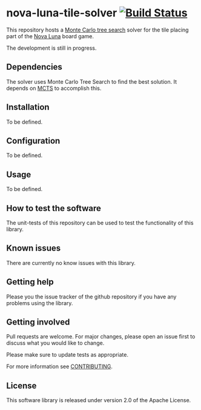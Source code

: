 # nova-luna-tile-solver [![Build Status](https://app.travis-ci.com/anickol/nova-luna-tile-solver.svg?branch=main)](https://app.travis-ci.com/anickol/nova-luna-tile-solver)

This repository hosts a [Monte Carlo tree search] solver for the tile placing part of the [Nova Luna] board game.

The development is still in progress.

[Monte Carlo tree search]: https://en.wikipedia.org/wiki/Monte_Carlo_tree_search
[Nova Luna]: https://de.wikipedia.org/wiki/Nova_Luna

## Dependencies

The solver uses Monte Carlo Tree Search to find the best solution. It depends on [MCTS](https://crates.io/crates/mcts) to accomplish this.

## Installation

To be defined.

## Configuration

To be defined.

## Usage

To be defined.

## How to test the software

The unit-tests of this repository can be used to test the functionality of this library.

## Known issues

There are currently no know issues with this library.

## Getting help

Please you the issue tracker of the github repository if you have any problems using the library.

## Getting involved

Pull requests are welcome. For major changes, please open an issue first to discuss what you would like to change.

Please make sure to update tests as appropriate.

For more information see [CONTRIBUTING](CONTRIBUTING.md).

## License

This software library is released under version 2.0 of the Apache License.
